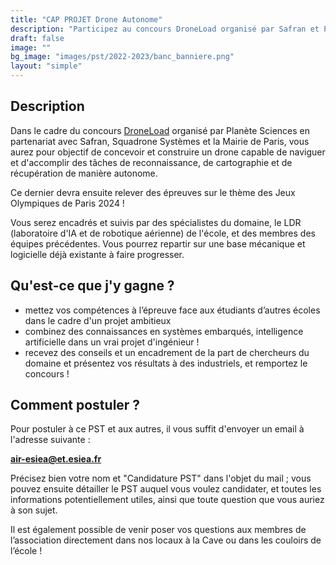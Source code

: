 ```yaml
---
title: "CAP PROJET Drone Autonome"
description: "Participez au concours DroneLoad organisé par Safran et Planète Sciences avec drone autonome"
draft: false
image: ""
bg_image: "images/pst/2022-2023/banc_banniere.png"
layout: "simple"
---
```


## Description
Dans le cadre du concours
[DroneLoad](https://www.planete-sciences.org/espace/Concours-DroneLoad/Concours)
organisé par Planète Sciences en partenariat avec Safran, Squadrone Systèmes et
la Mairie de Paris, vous aurez pour objectif de concevoir et construire un
drone capable de naviguer et d'accomplir des tâches de reconnaissance, de
cartographie et de récupération de manière autonome.

Ce dernier devra ensuite relever des épreuves sur le thème des Jeux Olympiques
de Paris 2024 ! 

Vous serez encadrés et suivis par des spécialistes du domaine, le LDR
(laboratoire d'IA et de robotique aérienne) de l'école, et des membres des
équipes précédentes. Vous pourrez repartir sur une base mécanique et logicielle
déjà existante à faire progresser.

## Qu'est-ce que j'y gagne ?
- mettez vos compétences à l’épreuve face aux étudiants d’autres écoles dans le cadre d'un projet ambitieux 
- combinez des connaissances en systèmes embarqués, intelligence artificielle dans un vrai projet d'ingénieur !
- recevez des conseils et un encadrement de la part de chercheurs du domaine et présentez vos résultats à des industriels, et remportez le concours !

## Comment postuler ?
Pour postuler à ce PST et aux autres, il vous suffit d'envoyer un email à
l'adresse suivante : 

**air-esiea@et.esiea.fr**

Précisez bien votre nom et "Candidature PST" dans l'objet du mail ; vous pouvez
ensuite détailler le PST auquel vous voulez candidater, et toutes les
informations potentiellement utiles, ainsi que toute question que vous auriez à
son sujet.

Il est également possible de venir poser vos questions aux membres de
l’association directement dans nos locaux à la Cave ou dans les couloirs
de l’école !
